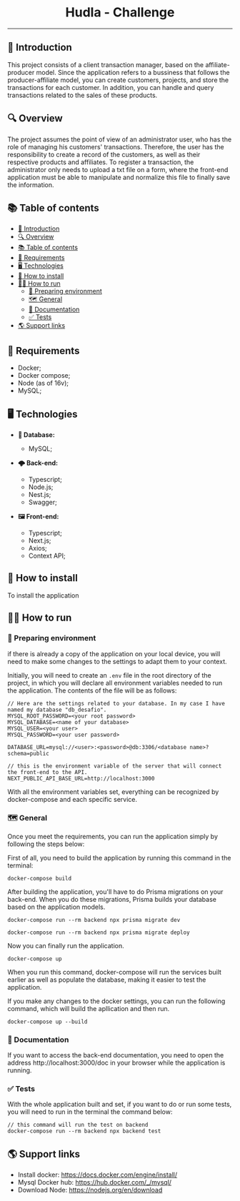 <h1 align="center"> Hudla - Challenge</h1>
<hr/>

<p id="intro"></p>

## 📘 Introduction
This project consists of a client transaction manager, based on the affiliate-producer model. Since the application refers to a bussiness that follows the producer-affiliate model, you can create customers, projects, and store the transactions for each customer. In addition, you can handle and query transactions related to the sales of these products. 

<p id="overview"></p>

## 🔍 Overview

The project assumes the point of view of an administrator user, who has the role of managing his customers' transactions. Therefore, the user has the responsibility to create a record of the customers, as well as their respective products and affiliates. To register a transaction, the administrator only needs to upload a txt file on a form, where the front-end application must be able to manipulate and normalize this file to finally save the information.

## 📚 Table of contents

- [📘 Introduction](#-introduction)
- [🔍 Overview](#-overview)
- [📚 Table of contents](#-table-of-contents)
- [📝 Requirements](#-requirements)
- [🖥️ Technologies](#️-technologies)
- [📲 How to install](#-how-to-install)
- [🏃🏾 How to run](#-how-to-run)
  - [🌅 Preparing environment](#-preparing-environment)
  - [🗺  General](#--general)
  - [📄 Documentation](#-documentation)
  - [✅ Tests](#-tests)
- [🌎 Support links](#-support-links)

<p id="requirements"></p>

## 📝 Requirements
- Docker;
- Docker compose;
- Node (as of 16v);
- MySQL;

<p id="tech"></p>

## 🖥️ Technologies

- __💾 Database:__
    - MySQL;

- __🌩️ Back-end:__
    - Typescript;
    - Node.js;
    - Nest.js;
    - Swagger;

- __🖼️ Front-end:__
    - Typescript;
    - Next.js;
    - Axios;
    - Context API;

<p id="install"></p>

## 📲 How to install

To install the application

## 🏃🏾 How to run

<p id="run-env"></p>

### 🌅 Preparing environment

if there is already a copy of the application on your local device, you will need to make some changes to the settings to adapt them to your context.

Initially, you will need  to create an `.env` file in the root directory of the project, in which you will declare all environment variables needed to run the application. The contents of the file will be as follows:

```
// Here are the settings related to your database. In my case I have named my database "db_desafio".
MYSQL_ROOT_PASSWORD=<your root password>
MYSQL_DATABASE=<name of your database>
MYSQL_USER=<your user>
MYSQL_PASSWORD=<your user password>

DATABASE_URL=mysql://<user>:<password>@db:3306/<database name>?schema=public

// this is the environment variable of the server that will connect the front-end to the API.
NEXT_PUBLIC_API_BASE_URL=http://localhost:3000
```

With all the environment variables set, everything can be recognized by docker-compose and each specific service.

<p id="run-general"></p>

### 🗺  General

Once you meet the requirements, you can run the application simply by following the steps below:

First of all, you need to build the application by running this command in the terminal:

```
docker-compose build
```

After building the application, you'll have to do Prisma migrations on your back-end. When you do these migrations, Prisma builds your database based on the application models.

```
docker-compose run --rm backend npx prisma migrate dev

docker-compose run --rm backend npx prisma migrate deploy
```

Now you can finally run the application.

```
docker-compose up
```

When you run this command, docker-compose will run the services built earlier as well as populate the database, making it easier to test the application.

If you make any changes to the docker settings, you can run the following command, which will build the apllication and then run.

```
docker-compose up --build
```

<p id="run-doc"></p>

### 📄 Documentation

If you want to access the back-end documentation, you need to open the address http://localhost:3000/doc in your browser while the application is running.

<p id="run-test"></p>

### ✅ Tests

With the whole application built and set, if you want to do or run some tests, you will need to run in the terminal the command below:

```
// this command will run the test on backend
docker-compose run --rm backend npx backend test
```

<p id="support"></p>

## 🌎 Support links

- Install docker: https://docs.docker.com/engine/install/
- Mysql Docker hub: https://hub.docker.com/_/mysql/
- Download Node: https://nodejs.org/en/download
